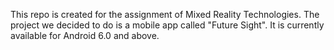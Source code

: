 This repo is created for the assignment of Mixed Reality Technologies. The project we decided to do is a mobile app called "Future Sight". It is currently available for Android 6.0 and above.
